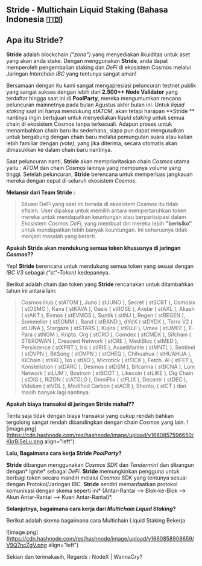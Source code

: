 ## Stride - Multichain Liquid Staking (Bahasa Indonesia 🇮🇩)

## Apa itu Stride?

**Stride** adalah blockchain *("zona")* yang menyediakan likuiditas untuk aset yang akan anda stake. Dengan menggunakan **Stride**, anda dapat memperoleh pengembalian staking dan *DeFi* di ekosistem Cosmos melalui Jaringan *Interchain IBC* yang tentunya sangat aman!

Bersamaan dengan itu kami sangat mengapresiasi peluncuran testnet publik yang sangat sukses dengan lebih dari **2.500++ Node Validator** yang terdaftar hingga saat ini di **PoolParty**, mereka mengumumkan rencana peluncuran mainnetnya pada bulan Agustus akhir bulan ini. Untuk *liquid staking* saat ini hanya mendukung *stATOM*, akan tetapi harapan **Stride ** nantinya ingin bertujuan untuk menyediakan *liquid staking* untuk semua chain di ekosistem Cosmos tanpa terkecuali. Adapun proses untuk menambahkan chain baru itu sederhana, siapa pun dapat mengusulkan untuk bergabung dengan chain baru melalui pemungutan suara atau kalian lebih familiar dengan *(vote)*, yang jika diterima, secara otomatis akan dimasukkan ke dalam chain baru nantinya.

Saat peluncuran nanti, **Stride** akan memprioritaskan chain *Cosmos* utama yaitu : *ATOM* dan chain *Cosmos* lainnya yang mempunya volume yang tinggi. Setelah peluncuran, **Stride** berencana untuk memperluas jangkauan mereka dengan cepat di seluruh ekosistem *Cosmos*.

**Melansir dari Team Stride :**

> Situasi DeFi yang saat ini berada di ekosistem Cosmos itu tidak efisien. User dipaksa untuk memilih antara mempertaruhkan token mereka untuk mendapatkan keuntungan atau berpartisipasi dalam Ekosistem *Cosmos DeFi*, yang membuat diri mereka lebih **"berisiko"** untuk mendapatkan lebih banyak keuntungan. Ini seharusnya tidak menjadi masalah yang berarti.

**Apakah Stride akan mendukung semua token khususnya di jaringan *Cosmos*??**

Yep! **Stride** berencana untuk mendukung semua token yang sesuai dengan *IBC V3* sebagai *("st"-Token)* kedepannya.

Berikut adalah chain dan token yang **Stride** rencanakan untuk ditambahkan tahun ini antara lain:

> Cosmos Hub ( stATOM ), Juno ( stJUNO ), Secret ( stSCRT ), Osmosis ( stOSMO ), Kava ( stKAVA ), Oasis ( stROSE ), Axelar ( stAXL ), Akash ( stAKT ), Evmos ( stEVMOS ), Suntik ( stINJ ), Regen ( stREGEN ), Sommelier ( stSOMM ), Band ( stBAND ), dYdX ( stDYDX ), Terra V2 ( stLUNA ), Stargaze ( stSTARS ), Kujira ( stKUJI ), Umee ( stUMEE ), E-Para ( stNGM ), Kripto. Org ( stCRO ), Comdex ( stCMDX ), Sifchain ( STEROWAN ), Crescent Network ( stCRE ), MediBloc ( stMED ), Persistence ( stXPRT ), Iris ( stIRIS ), AssetMantle ( stMNTL ), Sentinel ( stDVPN ), BitSong ( stDVPN ) ( stCHEQ ), Chihuahua ( stHUAHUA ), KiChain ( stXKI ), Ixo ( stIXO ), Microtick ( stTICK ), Fetch. Ai ( stFET ), Konstellation ( stDARC ), Desmos ( stDSM ), Bitcanna ( stBCNA ), Lum Network ( stLUM ), Bostrom ( stBOOT ), Likecoin ( stLIKE ), Dig Chain ( stDIG ), RiZON ( stATOLO ), OmniFlix ( stFLIX ), Decentr ( stDEC ), Vidulum ( stVDL ), Modified Carbon ( stACB ), Shentu, ( stCT ) dan masih banyak lagi nantinya.

**Apakah biaya transaksi di jaringan Stride mahal??**

Tentu saja tidak dengan biaya transaksi yang cukup rendah bahkan tergolong sangat rendah dibandingkan dengan chain *Cosmos* yang lain.
![image.png](https://cdn.hashnode.com/res/hashnode/image/upload/v1660857596650/KkrBj5eLu.png align="left")

**Lalu, Bagaimana cara kerja Stride *PoolParty*?**

**Stride** dibangun menggunakan *Cosmos SDK* dan *Tendermint* dan dibangun dengan* Ignite* sebagai *DeFi*. **Stride** memungkinkan pengguna untuk berbagi token secara mandiri melalui *Cosmos SDK* yang tentunya sesuai dengan Protokol/Jaringan IBC. **Stride** sendiri memanfaatkan protokol komunikasi dengan skema seperti ini* (Antar-Rantai --> Blok-ke-Blok --> Akun Antar-Rantai --> Kueri Antar-Rantai)*.


**Selanjutnya, bagaimana cara kerja dari *Multichain Liquid Staking*?**

Berikut adalah skema bagaimana cara Multichain Liquid Staking Bekerja 

![image.png](https://cdn.hashnode.com/res/hashnode/image/upload/v1660858908659/V9Q7ncZgV.png align="left")


Sekian dan terimakasih, Regards : NodeX | WannaCry?

